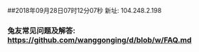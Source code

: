 ##2018年09月28日07时12分07秒 新址: 104.248.2.198
### 兔友常见问题及解答: https://github.com/wanggonging/d/blob/w/FAQ.md
